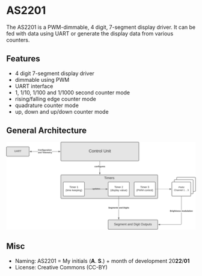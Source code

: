 # AS2201
The AS2201 is a PWM-dimmable, 4 digit, 7-segment display driver. It can be fed with data using UART or generate the display data from various counters.

## Features
- 4 digit 7-segment display driver
- dimmable using PWM
- UART interface
- 1, 1/10, 1/100 and 1/1000 second counter mode
- rising/falling edge counter mode
- quadrature counter mode
- up, down and up/down counter mode

## General Architecture
![architecture overview](./documentation/architecture-overview.png)

## Misc
- Naming: AS2201 = My initials (**A**. **S**.) + month of development 20**22**/**01**
- License: Creative Commons  (CC-BY)